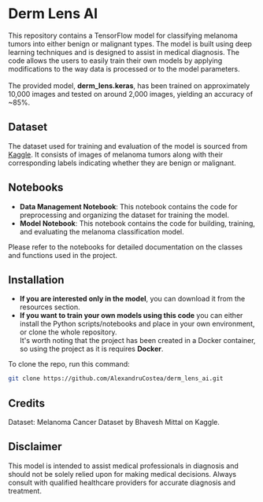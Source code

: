 # Derm Lens AI

This repository contains a TensorFlow model for classifying melanoma tumors into either benign or malignant types. The model is built using deep learning techniques and is designed to assist in medical diagnosis.
The code allows the users to easily train their own models by applying modifications to the way data is processed or to the model parameters. <br><br>
The provided model, <b>derm_lens.keras</b>, has been trained on approximately 10,000 images and tested on around 2,000 images, yielding an accuracy of ~85%.

## Dataset

The dataset used for training and evaluation of the model is sourced from [Kaggle](https://www.kaggle.com/datasets/bhaveshmittal/melanoma-cancer-dataset/data?select=train). It consists of images of melanoma tumors along with their corresponding labels indicating whether they are benign or malignant.

## Notebooks

- **Data Management Notebook**: This notebook contains the code for preprocessing and organizing the dataset for training the model.
- **Model Notebook**: This notebook contains the code for building, training, and evaluating the melanoma classification model.

Please refer to the notebooks for detailed documentation on the classes and functions used in the project.

## Installation
- **If you are interested only in the model**, you can download it from the resources section.
- **If you want to train your own models using this code** you can either install the Python scripts/notebooks and place in your own environment, or clone the whole repository. <br>
   It's worth noting that the project has been created in a Docker container, so using the project as it is requires <b>Docker</b>.

To clone the repo, run this command:
```bash
git clone https://github.com/AlexandruCostea/derm_lens_ai.git
```

## Credits
Dataset: Melanoma Cancer Dataset by Bhavesh Mittal on Kaggle.

## Disclaimer
 This model is intended to assist medical professionals in diagnosis and should not be solely relied upon for making medical decisions. Always consult with qualified healthcare providers for accurate diagnosis and treatment.
